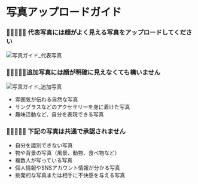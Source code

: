 # 写真アップロードガイド

### 👩🏻🧑🏻‍🦰 代表写真には顔がよく見える写真をアップロードしてください

![写真ガイド_代表写真](https://static.hangout.im/images/guide/photo.main_ja-JP.png)

### 👩🏻‍💻🏃🏻追加写真には顔が明確に見えなくても構いません

![写真ガイド_追加写真](https://static.hangout.im/images/guide/photo.optional_ko-KR.png)

- 雰囲気が伝わる自然な写真
- サングラスなどのアクセサリーを身に着けた写真
- 趣味活動など、自分を表現できる写真

### 🙅🏻‍♀️🙅🏻 下記の写真は共通で承認されません

- 自分を識別できない写真
- 物や背景の写真（風景、動物、食べ物など）
- 複数人が写っている写真
- 個人情報やSNSアカウント情報が分かる写真
- 挑発的な写真または相手に不快感を与える写真
